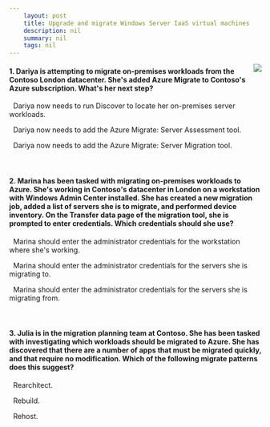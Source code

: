 ```yaml
---
    layout: post
    title: Upgrade and migrate Windows Server IaaS virtual machines 
    description: nil
    summary: nil
    tags: nil
---
```



 <a target="_blank" href="https://docs.microsoft.com/en-us/learn/modules/upgrade-migrate-windows-server-iaas-virtual-machines/6-knowledge-check/"><i class="fas fa-external-link-alt"></i> </a>
 <img align="right" src="https://docs.microsoft.com/en-us/learn/achievements/upgrade-and-migrate-windows-server-iaas-virtual-machines.svg">
####  1. Dariya is attempting to migrate on-premises workloads from the Contoso London datacenter. She's added Azure Migrate to Contoso's Azure subscription. What's her next step?


<i class='far fa-square'></i> &nbsp;&nbsp;Dariya now needs to run Discover to locate her on-premises server workloads.

<i class='fas fa-check-square' style='color: Dodgerblue;'></i> &nbsp;&nbsp;Dariya now needs to add the Azure Migrate: Server Assessment tool.

<i class='far fa-square'></i> &nbsp;&nbsp;Dariya now needs to add the Azure Migrate: Server Migration tool.
<br />
<br />
<br />

####  2. Marina has been tasked with migrating on-premises workloads to Azure. She's working in Contoso's datacenter in London on a workstation with Windows Admin Center installed. She has created a new migration job, added a list of servers she is to migrate, and performed device inventory. On the Transfer data page of the migration tool, she is prompted to enter credentials. Which credentials should she use?


<i class='far fa-square'></i> &nbsp;&nbsp;Marina should enter the administrator credentials for the workstation where she's working.

<i class='fas fa-check-square' style='color: Dodgerblue;'></i> &nbsp;&nbsp;Marina should enter the administrator credentials for the servers she is migrating to.

<i class='far fa-square'></i> &nbsp;&nbsp;Marina should enter the administrator credentials for the servers she is migrating from.
<br />
<br />
<br />

####  3. Julia is in the migration planning team at Contoso. She has been tasked with investigating which workloads should be migrated to Azure. She has discovered that there are a number of apps that must be migrated quickly, and that require no modification. Which of the following migrate patterns does this suggest?


<i class='far fa-square'></i> &nbsp;&nbsp;Rearchitect.

<i class='far fa-square'></i> &nbsp;&nbsp;Rebuild.

<i class='fas fa-check-square' style='color: Dodgerblue;'></i> &nbsp;&nbsp;Rehost.
<br />
<br />
<br />
